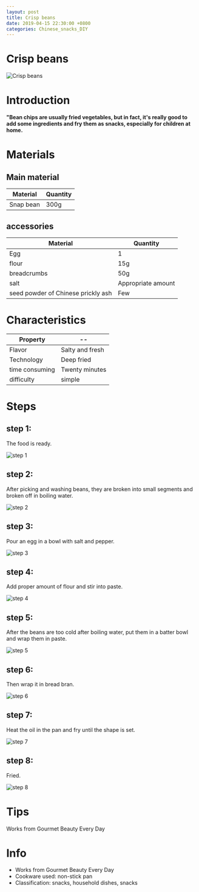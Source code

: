 ```yaml
---
layout: post
title: Crisp beans
date: 2019-04-15 22:30:00 +0800
categories: Chinese_snacks_DIY
---
```


# Crisp beans

![Crisp beans]({{site.baseurl}}/img/433757/433757.jpg)

# Introduction

**"Bean chips are usually fried vegetables, but in fact, it's really good to add some ingredients and fry them as snacks, especially for children at home.**

# Materials


## Main material

Material|Quantity
--|--
Snap bean|300g

## accessories

Material|Quantity
--|--
Egg|1
flour|15g
breadcrumbs|50g
salt|Appropriate amount
seed powder of Chinese prickly ash|Few

# Characteristics

Property|--
--|--
Flavor|Salty and fresh
Technology|Deep fried
time consuming|Twenty minutes
difficulty|simple

# Steps

## step 1:

The food is ready.

![step 1]({{site.baseurl}}/img/433757/1.jpg)

## step 2:

After picking and washing beans, they are broken into small segments and broken off in boiling water.

![step 2]({{site.baseurl}}/img/433757/2.jpg)

## step 3:

Pour an egg in a bowl with salt and pepper.

![step 3]({{site.baseurl}}/img/433757/3.jpg)

## step 4:

Add proper amount of flour and stir into paste.

![step 4]({{site.baseurl}}/img/433757/4.jpg)

## step 5:

After the beans are too cold after boiling water, put them in a batter bowl and wrap them in paste.

![step 5]({{site.baseurl}}/img/433757/5.jpg)

## step 6:

Then wrap it in bread bran.

![step 6]({{site.baseurl}}/img/433757/6.jpg)

## step 7:

Heat the oil in the pan and fry until the shape is set.

![step 7]({{site.baseurl}}/img/433757/7.jpg)

## step 8:

Fried.

![step 8]({{site.baseurl}}/img/433757/8.jpg)

# Tips

Works from Gourmet Beauty Every Day

# Info

- Works from Gourmet Beauty Every Day
- Cookware used: non-stick pan
- Classification: snacks, household dishes, snacks